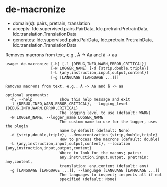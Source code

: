# de-macronize

* domain(s): pairs, pretrain, translation
* accepts: ldc.supervised.pairs.PairData, ldc.pretrain.PretrainData, ldc.translation.TranslationData
* generates: ldc.supervised.pairs.PairData, ldc.pretrain.PretrainData, ldc.translation.TranslationData

Removes macrons from text, e.g., Ā -> Aa and ā -> aa

```
usage: de-macronize [-h] [-l {DEBUG,INFO,WARN,ERROR,CRITICAL}]
                    [-N LOGGER_NAME] [-d {strip,double,triple}]
                    [-L {any,instruction,input,output,content}]
                    [-g [LANGUAGE [LANGUAGE ...]]]

Removes macrons from text, e.g., Ā -> Aa and ā -> aa

optional arguments:
  -h, --help            show this help message and exit
  -l {DEBUG,INFO,WARN,ERROR,CRITICAL}, --logging_level {DEBUG,INFO,WARN,ERROR,CRITICAL}
                        The logging level to use (default: WARN)
  -N LOGGER_NAME, --logger_name LOGGER_NAME
                        The custom name to use for the logger, uses the plugin
                        name by default (default: None)
  -d {strip,double,triple}, --demacronization {strip,double,triple}
                        How to process the macrons (default: double)
  -L {any,instruction,input,output,content}, --location {any,instruction,input,output,content}
                        Where to look for the macons; pairs:
                        any,instruction,input,output, pretrain: any,content,
                        translation: any,content (default: any)
  -g [LANGUAGE [LANGUAGE ...]], --language [LANGUAGE [LANGUAGE ...]]
                        The languages to inspect; inspects all if not
                        specified (default: None)
```
